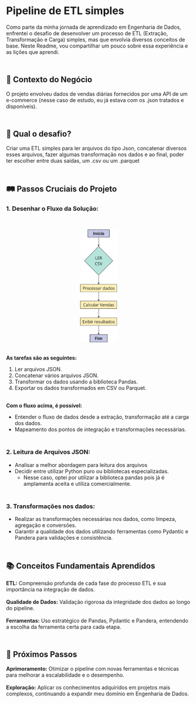 # Pipeline de ETL simples

 Como parte da minha jornada de aprendizado em Engenharia de Dados, enfrentei o desafio de desenvolver um processo de ETL (Extração, Transformação e Carga) simples, mas que envolvia diversos conceitos de base. Neste Readme, vou compartilhar um pouco sobre essa experiência e as lições que aprendi.


## <br/>🌟 **Contexto do Negócio**
O projeto envolveu dados de vendas diárias fornecidos por uma API de um e-commerce (nesse caso de estudo, eu já estava com os .json tratados e disponíveis). 


## <br/>🎯 **Qual o desafio?**

Criar uma ETL simples para ler arquivos do tipo Json, concatenar diversos esses arquivos, fazer algumas transformação nos dados e ao final, poder ter escolher entre duas saídas, um .csv ou um .parquet



## <br/>🛤️ Passos Cruciais do Projeto

### 1. Desenhar o Fluxo da Solução:

<br/>
<p align="center" width="100%">
    <img width="20%" src="image-1.png"> 
</p>


**<br/>As tarefas são as seguintes:**
1. Ler arquivos JSON.
2. Concatenar vários arquivos JSON.
3. Transformar os dados usando a biblioteca Pandas.
4. Exportar os dados transformados em CSV ou Parquet.



**<br/>Com o fluxo acima, é possível:**

-  Entender o fluxo de dados desde a extração, transformação até a carga dos dados.
- Mapeamento dos pontos de integração e transformações necessárias.



### <br/>2. Leitura de Arquivos JSON:

- Analisar a melhor abordagem para leitura dos arquivos
- Decidir entre utilizar Python puro ou bibliotecas especializadas.
    - Nesse caso, optei por utilizar a biblioteca pandas pois já é  amplamenta aceita e utiliza comercialmente.


### <br/>3. Transformações nos dados:

- Realizar as transformações necessárias nos dados, como limpeza, agregação e conversões.
- Garantir a qualidade dos dados utilizando ferramentas como Pydantic e Pandera para validações e consistência.


## <br/>📚 **Conceitos Fundamentais Aprendidos**
**ETL:** Compreensão profunda de cada fase do processo ETL e sua importância na integração de dados.
**<br/><br/>Qualidade de Dados:** Validação rigorosa da integridade dos dados ao longo do pipeline.
**<br/><br/>Ferramentas:** Uso estratégico de Pandas, Pydantic e Pandera, entendendo a escolha da ferramenta certa para cada etapa.


## <br/>**🚀 Próximos Passos**
**Aprimoramento:** Otimizar o pipeline com novas ferramentas e técnicas para melhorar a escalabilidade e o desempenho.
**<br/><br/>Exploração:** Aplicar os conhecimentos adquiridos em projetos mais complexos, continuando a expandir meu domínio em Engenharia de Dados.